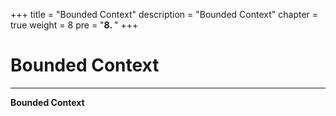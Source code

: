 +++
title = "Bounded Context"
description = "Bounded Context"
chapter = true
weight = 8
pre = "<b>8. </b>"
+++

# Bounded Context
---

**Bounded Context**

